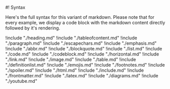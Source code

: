 #! Syntax

Here's the full syntax for this variant of markdown.
Please note that for every example, we display a code block with the markdown content directly followed by it's rendering.

!include "./heading.md"
!include "./tableofcontent.md"
!include "./paragraph.md"
!include "./escapechars.md"
!include "./emphasis.md"
!include "./abbr.md"
!include "./blockquote.md"
!include "./list.md"
!include "./code.md"
!include "./codeblock.md"
!include "./horizontal.md"
!include "./link.md"
!include "./image.md"
!include "./table.md"
!include "./definitionlist.md"
!include "./emojis.md"
!include "./footnotes.md"
!include "./spoiler.md"
!include "./html.md"
!include "./include.md"
!include "./frontmatter.md"
!include "./latex.md"
!include "./diagrams.md"
!include "./youtube.md"
